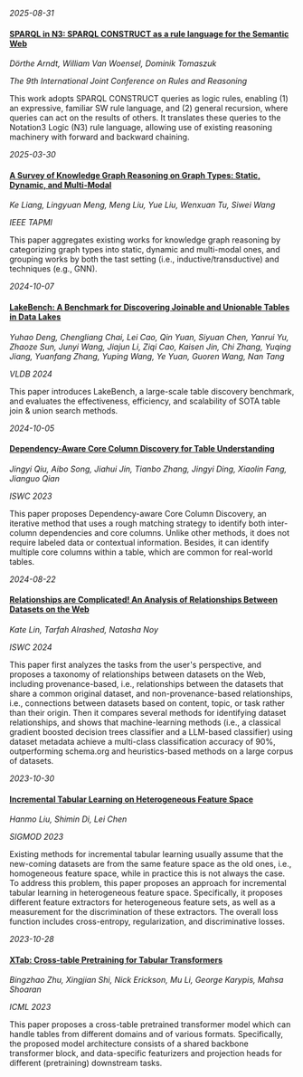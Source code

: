 







*2025-08-31*

#### [SPARQL in N3: SPARQL CONSTRUCT as a rule language for the Semantic Web](https://arxiv.org/abs/2508.13041)

*Dörthe Arndt, William Van Woensel, Dominik Tomaszuk*

*The 9th International Joint Conference on Rules and Reasoning*

This work adopts SPARQL CONSTRUCT queries as logic rules, enabling (1) an expressive, familiar SW rule language, and (2) general recursion, where queries can act on the results of others. It translates these queries to the Notation3 Logic (N3) rule language, allowing use of existing reasoning machinery with forward and backward chaining.


*2025-03-30*

#### [A Survey of Knowledge Graph Reasoning on Graph Types: Static, Dynamic, and Multi-Modal](https://ieeexplore.ieee.org/abstract/document/10577554)

*Ke Liang, Lingyuan Meng, Meng Liu, Yue Liu, Wenxuan Tu, Siwei Wang*

*IEEE TAPMI*

This paper aggregates existing works for knowledge graph reasoning by categorizing graph types into static, dynamic and multi-modal ones, and grouping works by both the tast setting (i.e., inductive/transductive) and techniques (e.g., GNN).


*2024-10-07*

#### [LakeBench: A Benchmark for Discovering Joinable and Unionable Tables in Data Lakes](https://dl.acm.org/doi/10.14778/3659437.3659448)

*Yuhao Deng, Chengliang Chai, Lei Cao, Qin Yuan, Siyuan Chen, Yanrui Yu, Zhaoze Sun, Junyi Wang, Jiajun Li, Ziqi Cao, Kaisen Jin, Chi Zhang, Yuqing Jiang, Yuanfang Zhang, Yuping Wang, Ye Yuan, Guoren Wang, Nan Tang*

*VLDB 2024*

This paper introduces LakeBench, a large-scale table discovery benchmark, and evaluates the effectiveness, efficiency, and scalability of SOTA table join & union search methods.


*2024-10-05*

#### [Dependency-Aware Core Column Discovery for Table Understanding](https://link.springer.com/chapter/10.1007/978-3-031-47240-4_9)

*Jingyi Qiu, Aibo Song, Jiahui Jin, Tianbo Zhang, Jingyi Ding, Xiaolin Fang, Jianguo Qian*

*ISWC 2023*

This paper proposes Dependency-aware Core Column Discovery, an iterative method that uses a rough matching strategy to identify both inter-column dependencies and core columns. Unlike other methods, it does not require labeled data or contextual information. Besides, it can identify multiple core columns within a table, which are common for real-world tables.


*2024-08-22*

#### [Relationships are Complicated! An Analysis of Relationships Between Datasets on the Web]()

*Kate Lin, Tarfah Alrashed, Natasha Noy*

*ISWC 2024*

This paper first analyzes the tasks from the user's perspective, and proposes a taxonomy of relationships between datasets on the Web, including provenance-based, i.e., relationships between the datasets that share a common original dataset, and non-provenance-based relationships, i.e., connections between datasets based on content, topic, or task rather than their origin. Then it compares several methods for identifying dataset relationships, and shows that machine-learning methods (i.e., a classical gradient boosted decision trees classifier and a LLM-based classifier) using dataset metadata achieve a multi-class classification accuracy of 90%, outperforming schema.org and heuristics-based methods on a large corpus of datasets.


*2023-10-30*

#### [Incremental Tabular Learning on Heterogeneous Feature Space](https://dl.acm.org/doi/pdf/10.1145/3588698)

*Hanmo Liu, Shimin Di, Lei Chen*

*SIGMOD 2023*

Existing methods for incremental tabular learning usually assume that the new-coming datasets are from the same feature space as the old ones, i.e., homogeneous feature space, while in practice this is not always the case. To address this problem, this paper proposes an approach for incremental tabular learning in heterogeneous feature space. Specifically, it proposes different feature extractors for heterogeneous feature sets, as well as a measurement for the discrimination of these extractors. The overall loss function includes cross-entropy, regularization, and discriminative losses.


*2023-10-28*

#### [XTab: Cross-table Pretraining for Tabular Transformers](https://proceedings.mlr.press/v202/zhu23k.html)

*Bingzhao Zhu, Xingjian Shi, Nick Erickson, Mu Li, George Karypis, Mahsa Shoaran*

*ICML 2023*

This paper proposes a cross-table pretrained transformer model which can handle tables from different domains and of various formats. Specifically, the proposed model architecture consists of a shared backbone transformer block, and data-specific featurizers and projection heads for different (pretraining) downstream tasks.

